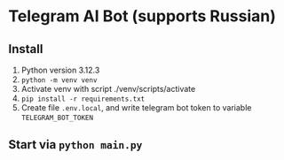 # Telegram AI Bot (supports Russian)

## Install
1. Python version 3.12.3
2. `python -m venv venv`
3. Activate venv with script ./venv/scripts/activate
4. `pip install -r requirements.txt`
5. Create file `.env.local`, and write telegram bot token to variable `TELEGRAM_BOT_TOKEN`

## Start via `python main.py`
